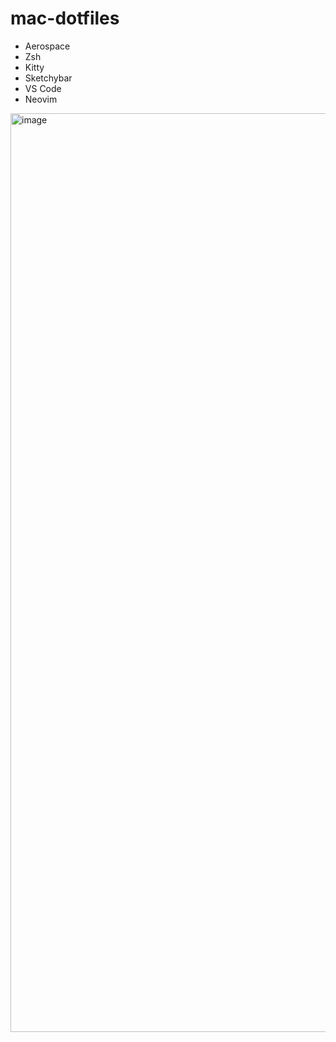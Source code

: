 # mac-dotfiles

- Aerospace
- Zsh
- Kitty
- Sketchybar
- VS Code
- Neovim

<img width="1470" alt="image" src="https://github.com/drrckchng/mac-dotfiles/assets/19944575/d2d343a0-aa3e-4d95-aa87-4772d937ac30">
